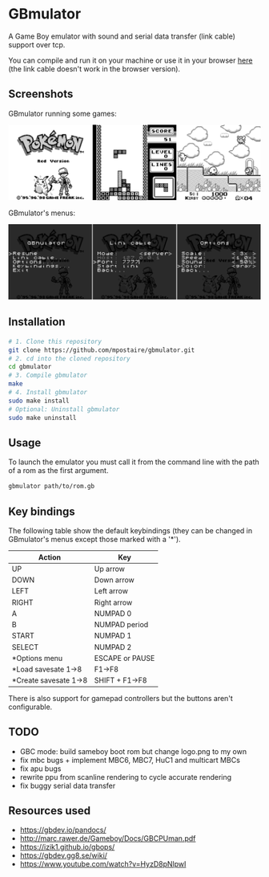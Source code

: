 # GBmulator
A Game Boy emulator with sound and serial data transfer (link cable) support over tcp.

You can compile and run it on your machine or use it in your browser [here](https://mpostaire.github.io/) (the link cable doesn't work in the browser version).

## Screenshots

GBmulator running some games:

![games](images/games.png)

GBmulator's menus:

![menus](images/menus.png)

## Installation

```sh
# 1. Clone this repository
git clone https://github.com/mpostaire/gbmulator.git
# 2. cd into the cloned repository
cd gbmulator
# 3. Compile gbmulator
make
# 4. Install gbmulator
sudo make install
# Optional: Uninstall gbmulator
sudo make uninstall
```

## Usage

To launch the emulator you must call it from the command line with the path of a rom as the first argument.
```sh
gbmulator path/to/rom.gb
```

## Key bindings

The following table show the default keybindings (they can be changed in GBmulator's menus except those marked with a '*').

|Action|Key|
|---|---|
|UP|Up arrow|
|DOWN|Down arrow|
|LEFT|Left arrow|
|RIGHT|Right arrow|
|A|NUMPAD 0|
|B|NUMPAD period|
|START|NUMPAD 1|
|SELECT|NUMPAD 2|
|*Options menu|ESCAPE or PAUSE|
|*Load savesate 1->8|F1->F8|
|*Create savesate 1->8|SHIFT + F1->F8|

There is also support for gamepad controllers but the buttons aren't configurable.

## TODO

- GBC mode: build sameboy boot rom but change logo.png to my own
- fix mbc bugs + implement MBC6, MBC7, HuC1 and multicart MBCs
- fix apu bugs
- rewrite ppu from scanline rendering to cycle accurate rendering
- fix buggy serial data transfer

## Resources used
- https://gbdev.io/pandocs/
- http://marc.rawer.de/Gameboy/Docs/GBCPUman.pdf
- https://izik1.github.io/gbops/
- https://gbdev.gg8.se/wiki/
- https://www.youtube.com/watch?v=HyzD8pNlpwI
